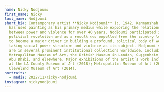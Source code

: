 ```yaml
---
name: Nicky Nodjoumi
first_name: Nicky
last_name: Nodjoumi
short_bio: Contemporary artist **Nicky Nodjoumi** (b. 1942, Kermanshah, Iran)
  has used painting as his primary medium while exploring the relationship
  between power and violence for over 40 years. Nodjoumi participated in Iran's
  political revolution and as a result was expelled from the country leading him
  to become a major driver in building a profound, political body of works
  taking social power structure and violence as its subject. Nodjoumi's works
  are in several prominent institutional collections worldwide, including the
  Metropolitan Museum of Art, the British Museum in London, Guggenheim Museum in
  Abu Dhabi, and elsewhere. Major exhibitions of the artist’s work include those
  at the LA County Museum of Art (2018); Metropolitan Museum of Art (2015); and
  Cleveland Museum of Art (2014).
portraits:
  - media: 2022/11/nicky-nodjoumi
instagram: nickynodjoumi
---
```

